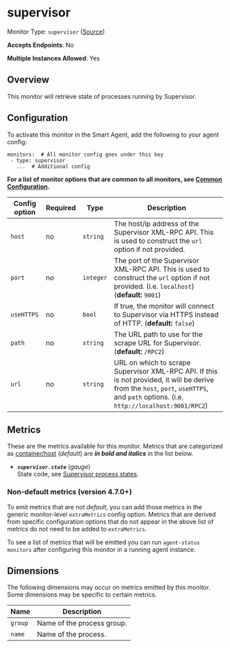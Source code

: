 
<!--- Generated by to-integrations-repo script in Smart Agent repo, DO NOT MODIFY HERE --->
<!--- GENERATED BY gomplate from scripts/docs/templates/monitor-page.md.tmpl --->

# supervisor

Monitor Type: `supervisor` ([Source](https://github.com/signalfx/signalfx-agent/tree/master/pkg/monitors/supervisor))

**Accepts Endpoints**: No

**Multiple Instances Allowed**: Yes

## Overview

This monitor will retrieve state of processes running by Supervisor.


## Configuration

To activate this monitor in the Smart Agent, add the following to your
agent config:

```
monitors:  # All monitor config goes under this key
 - type: supervisor
   ...  # Additional config
```

**For a list of monitor options that are common to all monitors, see [Common
Configuration](../monitor-config.html#common-configuration).**


| Config option | Required | Type | Description |
| --- | --- | --- | --- |
| `host` | no | `string` | The host/ip address of the Supervisor XML-RPC API. This is used to construct the `url` option if not provided. |
| `port` | no | `integer` | The port of the Supervisor XML-RPC API. This is used to construct the `url` option if not provided. (i.e. `localhost`) (**default:** `9001`) |
| `useHTTPS` | no | `bool` | If true, the monitor will connect to Supervisor via HTTPS instead of HTTP. (**default:** `false`) |
| `path` | no | `string` | The URL path to use for the scrape URL for Supervisor. (**default:** `/RPC2`) |
| `url` | no | `string` | URL on which to scrape Supervisor XML-RPC API. If this is not provided, it will be derive from the `host`, `port`, `useHTTPS`, and `path` options. (i.e. `http://localhost:9001/RPC2`) |


## Metrics

These are the metrics available for this monitor.
Metrics that are categorized as
[container/host](https://docs.signalfx.com/en/latest/admin-guide/usage.html#about-custom-bundled-and-high-resolution-metrics)
(*default*) are ***in bold and italics*** in the list below.


 - ***`supervisor.state`*** (*gauge*)<br>    State code, see [Supervisor process states](http://supervisord.org/subprocess.html#process-states).

### Non-default metrics (version 4.7.0+)

To emit metrics that are not _default_, you can add those metrics in the
generic monitor-level `extraMetrics` config option.  Metrics that are derived
from specific configuration options that do not appear in the above list of
metrics do not need to be added to `extraMetrics`.

To see a list of metrics that will be emitted you can run `agent-status
monitors` after configuring this monitor in a running agent instance.

## Dimensions

The following dimensions may occur on metrics emitted by this monitor.  Some
dimensions may be specific to certain metrics.

| Name | Description |
| ---  | ---         |
| `group` | Name of the process group. |
| `name` | Name of the process. |



